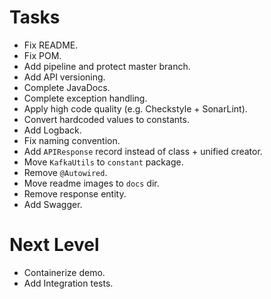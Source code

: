 # Tasks
- Fix README.
- Fix POM.
- Add pipeline and protect master branch.
- Add API versioning.
- Complete JavaDocs.
- Complete exception handling.
- Apply high code quality (e.g. Checkstyle + SonarLint).
- Convert hardcoded values to constants.
- Add Logback.
- Fix naming convention.
- Add `APIResponse` record instead of class + unified creator.
- Move `KafkaUtils` to `constant` package.
- Remove `@Autowired`.
- Move readme images to `docs` dir.
- Remove response entity.
- Add Swagger.
# Next Level
- Containerize demo.
- Add Integration tests.
